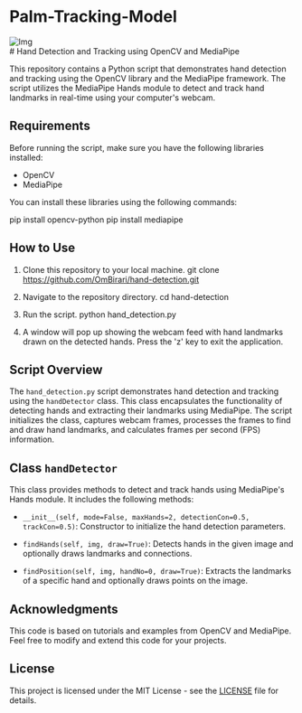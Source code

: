 # Palm-Tracking-Model
![Img](https://github.com/OmBirari/Palm-Tracking-Model/assets/111376587/52ccecdc-4de8-477f-9c13-a9c300566a27)
<br> # Hand Detection and Tracking using OpenCV and MediaPipe

This repository contains a Python script that demonstrates hand detection and tracking using the OpenCV library and the MediaPipe framework. The script utilizes the MediaPipe Hands module to detect and track hand landmarks in real-time using your computer's webcam.

## Requirements

Before running the script, make sure you have the following libraries installed:

- OpenCV
- MediaPipe

You can install these libraries using the following commands:

pip install opencv-python
pip install mediapipe


## How to Use

1. Clone this repository to your local machine.
   git clone https://github.com/OmBirari/hand-detection.git

2. Navigate to the repository directory.
   cd hand-detection

3. Run the script.
   python hand_detection.py
   
4. A window will pop up showing the webcam feed with hand landmarks drawn on the detected hands. Press the 'z' key to exit the application.

## Script Overview

The `hand_detection.py` script demonstrates hand detection and tracking using the `handDetector` class. This class encapsulates the functionality of detecting hands and extracting their landmarks using MediaPipe. The script initializes the class, captures webcam frames, processes the frames to find and draw hand landmarks, and calculates frames per second (FPS) information.

## Class `handDetector`

This class provides methods to detect and track hands using MediaPipe's Hands module. It includes the following methods:

- `__init__(self, mode=False, maxHands=2, detectionCon=0.5, trackCon=0.5)`: Constructor to initialize the hand detection parameters.

- `findHands(self, img, draw=True)`: Detects hands in the given image and optionally draws landmarks and connections.

- `findPosition(self, img, handNo=0, draw=True)`: Extracts the landmarks of a specific hand and optionally draws points on the image.

## Acknowledgments

This code is based on tutorials and examples from OpenCV and MediaPipe. Feel free to modify and extend this code for your projects.

## License

This project is licensed under the MIT License - see the [LICENSE](LICENSE) file for details.




